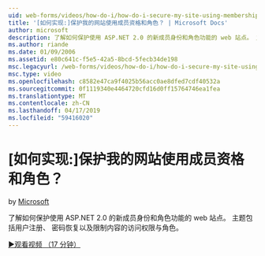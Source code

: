 ```yaml
---
uid: web-forms/videos/how-do-i/how-do-i-secure-my-site-using-membership-and-roles
title: '[如何实现:]保护我的网站使用成员资格和角色？ | Microsoft Docs'
author: microsoft
description: 了解如何保护使用 ASP.NET 2.0 的新成员身份和角色功能的 web 站点。 主题包括用户注册、 密码恢复以及 restricti...
ms.author: riande
ms.date: 01/09/2006
ms.assetid: e80c641c-f5e5-42a5-8bcd-5fecb34de198
msc.legacyurl: /web-forms/videos/how-do-i/how-do-i-secure-my-site-using-membership-and-roles
msc.type: video
ms.openlocfilehash: c8582e47ca9f4025b56acc0ae8dfed7cdf40532a
ms.sourcegitcommit: 0f1119340e4464720cfd16d0ff15764746ea1fea
ms.translationtype: MT
ms.contentlocale: zh-CN
ms.lasthandoff: 04/17/2019
ms.locfileid: "59416020"
---
```

# <a name="how-do-i-secure-my-site-using-membership-and-roles"></a>[如何实现:]保护我的网站使用成员资格和角色？

by [Microsoft](https://github.com/microsoft)

了解如何保护使用 ASP.NET 2.0 的新成员身份和角色功能的 web 站点。 主题包括用户注册、 密码恢复以及限制内容的访问权限与角色。

[&#9654;观看视频 （17 分钟）](https://channel9.msdn.com/Blogs/ASP-NET-Site-Videos/how-do-i-secure-my-site-using-membership-and-roles)
